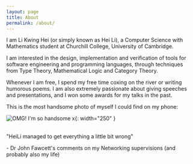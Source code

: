 ```yaml
---
layout: page
title: About
permalink: /about/
---
```

I am Li Kwing Hei (or simply known as Hei Li), a Computer Science with Mathematics student at Churchill College, University of Cambridge.  

I am interested in the design, implementation and verification of tools for software engineering and programming languages, through techniques from Type Theory, Mathematical Logic and Category Theory.

Whenever I am free, I spend my free time coxing on the river or writing humorous poems. I am also extremely passionate about giving speeches and presentations, and I won some awards for my talks in the past.

This is the most handsome photo of myself I could find on my phone:

![OMG! I'm so handsome x](/assets/me.jpg){: width="250" }



\
"HeiLi managed to get everything a little bit wrong"

  \- Dr John Fawcett's comments on my Networking supervisions (and probably also my life)

<!--- 
This is the base Jekyll theme. You can find out more info about customizing your Jekyll theme, as well as basic Jekyll usage documentation at [jekyllrb.com](https://jekyllrb.com/)

You can find the source code for Minima at GitHub:
[jekyll][jekyll-organization] /
[minima](https://github.com/jekyll/minima)

You can find the source code for Jekyll at GitHub:
[jekyll][jekyll-organization] /
[jekyll](https://github.com/jekyll/jekyll)


[jekyll-organization]: https://github.com/jekyll
-->